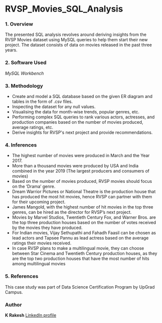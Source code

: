 # RVSP_Movies_SQL_Analysis

### 1. Overview
The presented SQL analysis revolves around deriving insights from the RVSP Movies dataset using MySQL queries to help them start their new project. The dataset consists of data on movies released in the past three years.

### 2. Software Used
*MySQL Workbench*

### 3. Methodology
- Create and model a SQL database based on the given ER diagram and tables in the form of .csv files.
- Inspecting the dataset for any null values.
- Visualising the data for month-wise trends, popular genres, etc.
- Performing complex SQL queries to rank various actors, actresses, and production companies based on the number of movies produced, average ratings, etc.
- Derive insights for RVSP's next project and provide recommendations.

### 4. Inferences
- The highest number of movies were produced in March and the Year 2017.
- More than a thousand movies were produced by USA and India combined in the year 2019 (The largest producers and consumers of movies)
- Based on the number of movies produced, RVSP movies should focus on the ‘Drama’ genre.
- Dream Warrior Pictures or National Theatre is the production house that has produced the most hit movies, hence RVSP can partner with them for their upcoming project.
- James Mangold, with the highest number of hit movies in the top three genres, can be hired as the director for RVSP’s next project.
- Movies by Marvel Studios, Twentieth Century Fox, and Warner Bros. are the top three production houses based on the number of votes received by the movies they have produced.
- For Indian movies, Vijay Sethupathi and Fahadh Faasil can be chosen as lead actors and Tapsee Pannu as lead actress based on the average ratings their movies received.
- In case RVSP plans to make a multilingual movie, they can choose between Star Cinema and Twentieth Century production houses, as they are the top two production houses that have the most number of hits among multilingual movies

### 5. References
This case study was part of Data Science Certification Program by UpGrad Campus.

### Author
**K Rakesh** [LinkedIn profile](https://www.linkedin.com/in/rakesh-k-34b48516b/)
